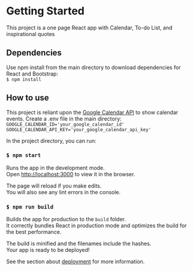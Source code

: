 # Getting Started

This project is a one page React app with Calendar, To-do List, and inspirational quotes

## Dependencies

Use npm install from the main directory to download dependencies for React and Bootstrap:
<br />    `$ npm install`

## How to use

This project is reliant upon the [Google Calendar API](https://developers.google.com/calendar/overview) to show calendar events. Create a .env file in the main directory:
    `GOOGLE_CALENDAR_ID='your_google_calendar_id'`
    `GOOGLE_CALENDAR_API_KEY='your_google_calendar_api_key'`


In the project directory, you can run:

### `$ npm start`

Runs the app in the development mode.\
Open [http://localhost:3000](http://localhost:3000) to view it in the browser.

The page will reload if you make edits.\
You will also see any lint errors in the console.


### `$ npm run build`

Builds the app for production to the `build` folder.\
It correctly bundles React in production mode and optimizes the build for the best performance.

The build is minified and the filenames include the hashes.\
Your app is ready to be deployed!

See the section about [deployment](https://facebook.github.io/create-react-app/docs/deployment) for more information.
